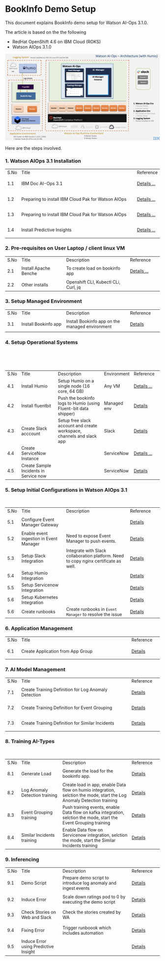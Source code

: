 # BookInfo Demo Setup

This document explains BookInfo demo setup for Watson AI-Ops 3.1.0.

The article is based on the the following
 - RedHat OpenShift 4.6 on IBM Cloud (ROKS)
 - Watson AIOps 3.1.0

<img src="images/setup-architecture.png">

Here are the steps involved.

### 1. Watson AIOps 3.1 Installation

<table>
    <tr>
        <td width="4%">S.No</td>
        <td width="84%">Title</td>
        <td width="12%">Reference</td>
    </tr>
    <tr>
        <td>1.1</td>
        <td>IBM Doc AI-Ops 3.1</td>
        <td>

[Details ...](https://www.ibm.com/docs/en/cloud-paks/cp-waiops/3.1.0) 
        </td>
    </tr>
    <tr>
        <td>1.2</td>
        <td>Preparing to install IBM Cloud Pak for Watson AIOps </td>
        <td>

[Details ...](https://www.ibm.com/docs/en/cloud-paks/cp-waiops/3.1.0?topic=installing-preparing-install-cloud-pak) 
        </td>
    </tr>
    <tr>
        <td>1.3</td>
        <td>Preparing to install IBM Cloud Pak for Watson AIOps</td>
        <td>

[Details ...](https://www.ibm.com/docs/en/cloud-paks/cp-waiops/3.1.0?topic=installing-cloud-pak) 
        </td>
    </tr>
    <tr>
        <td>1.4</td>
        <td>Install Predictive Insights</td>
        <td>

[Details ...](https://www.ibm.com/docs/en/oapi/1.3.6?topic=installing) 
        </td>
    </tr>

</table>

### 2. Pre-requisites on User Laptop  / client linux VM

<table>
    <tr>
        <td width="4%">S.No</td>
        <td width="28%">Title</td>
        <td width="40%">Description</td>
        <td width="20%">Reference</td>
    </tr>
    <tr>
        <td>2.1</td>
        <td>Install Apache Benche </td>
        <td>To create load on bookinfo app</td>
        <td>

[Details ...](https://httpd.apache.org/download.cgi)
        </td>
    </tr>
    <tr>
        <td>2.2</td>
        <td>Other installs </td>
        <td> Openshift CLI, Kubectl CLi, Curl, jq </td>
        <td>
        </td>
    </tr>        
</table>


### 3. Setup Managed Environment

<table>
    <tr>
        <td width="4%">S.No</td>
        <td width="28%">Title</td>
        <td width="40%">Description</td>
        <td width="20%">Reference</td>
    </tr>
    <tr>
        <td>3.1</td>
        <td>Install Bookinfo app</td>
        <td>Install Bookinfo app on the managed environment</td>
        <td>

[Details](./500-install-bookinfo-app/01-iks)</td>
    </tr>
</table>


### 4. Setup Operational Systems

<table>
    <tr>
        <td width="4%">S.No</td>
        <td width="28%">Title</td>
        <td width="40%">Description</td>
        <td width="8%">Environment</td>
        <td width="20%">Reference</td>
    </tr>
        <td>4.1</td>
        <td>Install Humio</td>
        <td>Setup Humio on a single node (16 core, 64 GB)</td>
        <td>Any VM</td>
        <td>

[Details ...](https://github.com/diimallya/humio-single-node)</td>
    </tr>   
    <tr>
        <td>4.2 </td>
        <td>Install fluentbit</td>
        <td>Push the bookinfo logs to Humio (using Fluent-bit data shipper)</td>
        <td>Managed env</td>
        <td>[Details](./510-configuring-fluentbit/01-iks)</td>
    </tr>   
    <tr>
        <td>4.3 </td>
        <td>Create Slack acccount</td>
        <td>Setup free slack account and create workspace, channels and slack app</td>
        <td>Slack</td>
        <td>[Details](./300-aiops-initial-configuration/13-slack-account-creation-and-integration)</td>
    </tr>   
    <tr>
        <td>4.4 </td>
        <td>Create ServiceNow Instance</td>
        <td></td>
        <td>ServiceNow</td>
        <td>[Details ...](https://developer.servicenow.com/dev.do)</td>
    </tr>
       <tr>
        <td>4.5 </td>
        <td>Create Sample Incidents in Service now</td>
        <td></td>
        <td>ServiceNow</td>
        <td>[Details](./330-aiops-training/12-similar-incidents-training#user-content-preparation)</td>
    </tr>   
  </table>


### 5. Setup Initial Configurations in Watson AIOps 3.1

<table>
    <tr>
        <td width="4%">S.No</td>
        <td width="28%">Title</td>
        <td width="40%">Description</td>
        <td width="20%">Reference</td>
    </tr>
    <tr>
        <td>5.1</td>
        <td>Configure Event Manager Gateway</td>
        <td></td>
        <td>

[Details](./400-configure-event-manager-gateway)
        </td>
    </tr>
    <tr>
        <td>5.2</td>
        <td>Enable event ingestion in Event Manager</td>
        <td>Need to expose Event Manager to push events.</td>
        <td>[Details](./410-exposing-eventmgr-objectserver)</td>
    </tr>
    <tr>
        <td>5.3</td>
        <td>Setup Slack Integration</td>
        <td>Integrate with Slack collaboration platform. Need to copy nginx certificate as well.</td>
        <td>
[Details](./300-aiops-initial-configuration/13-slack-account-creation-and-integration)
        </td>
    </tr>
    <tr>
        <td>5.4</td>
        <td>Setup Humio Integration</td>
        <td></td>
        <td>
[Details](./300-aiops-initial-configuration/10-setup-humio-Integration)
        </td>
    </tr>
    <tr>
        <td>5.5</td>
        <td>Setup Servicenow Integration</td>
        <td></td>
        <td>
[Details](./300-aiops-initial-configuration/11-setup-servicenow-integration)
        </td>
    </tr>
    <tr>
        <td>5.6</td>
        <td>Setup Kubernetes Integration</td>
        <td></td>
        <td>
[Details](./300-aiops-initial-configuration/12-setup-kubernetes-integration)
        </td>
    </tr>    
        <tr>
        <td>5.6</td>
        <td>Create runbooks</td>
        <td>Create runbooks in `Event Manager` to resolve the issue</td>
        <td>
[Details](./420-run-book/10-create-runbook)
        </td>
    </tr>
</table>

### 6. Application Management

<table>
    <tr>
        <td width="4%">S.No</td>
        <td width="76%">Title</td>
        <td width="20%">Reference</td>
    </tr>
    <tr>
        <td>6.1</td>
        <td>Create Application from App Group </td>
        <td>

[Details](./310-aiops-application-management/01-create-application)</td>
    </tr>
</table>

### 7. AI Model Management

<table>
    <tr>
        <td width="4%">S.No</td>
        <td width="76%">Title</td>
        <td width="20%">Reference</td>
    </tr>
    <tr>
        <td>7.1</td>
        <td>Create Training Definition for Log Anomaly Detection </td>
        <td>
        
[Details](./320-aiops-ai-model-management/10-create-training-definition-log-anomaly)  
        </td>
    </tr>
    <tr>
        <td>7.2</td>
        <td>Create Training Definition for Event Grouping </td>
        <td>
        
[Details](./320-aiops-ai-model-management/11-create-training-definition-event-grouping)  
        </td>
    </tr>
    <tr>
        <td>7.3</td>
        <td>Create Training Definition for Similar Incidents </td>
        <td>
        
[Details](./320-aiops-ai-model-management/12-create-training-definition-incidents)  
        </td>
    </tr>    
</table>

### 8. Training AI-Types

<table>
    <tr>
        <td width="4%">S.No</td>
        <td width="28%">Title</td>
        <td width="48%">Description</td>
        <td width="20%">Reference</td>
    </tr>
    <tr>
        <td>8.1</td>
        <td>Generate Load</td>
        <td>Generate the load for the bookinfo app.</td>
        <td>
        
[Details](./501-bookinfo-load-generation)
        </td>
    </tr>    
    <tr>
        <td>8.2</td>
        <td>Log Anomaly Detection training </td>
        <td>Create load in app, enable Data flow on humio integration, selction the mode, start the Log Anomaly Detection training</td>
        <td>[Details](./330-aiops-training/10-log-anomaly-detection-training)</td>
    </tr>
    <tr>
        <td>8.3</td>
        <td>Event Grouping training </td>
        <td>Push training events, enable Data flow on kafka integration, selction the mode, start the Event Grouping training</td>
        <td>[Details](./330-aiops-training/11-event-grouping-training)</td>
    </tr>
    <tr>
        <td>8.4</td>
        <td>Similar Incidents training </td>
        <td>Enable Data flow on Servicenow integration, selction the mode, start the Similar Incidents training</td>
        <td>[Details](./330-aiops-training/12-similar-incidents-training)</td>
    </tr>    
</table>


### 9. Inferencing

<table>
    <tr>
        <td width="4%">S.No</td>
        <td width="28%">Title</td>
        <td width="48%">Description</td>
        <td width="20%">Reference</td>
    </tr>
    <tr>
        <td>9.1</td>
        <td>Demo Script </td>
        <td>Prepare demo script to introduce log anomaly and ingest events</td>
        <td>

[Details](./800-demo-script)
        </td>
    </tr>
    <tr>
        <td>9.2</td>
        <td>Induce Error </td>
        <td>Scale down ratings pod to 0 by executing the demo script</td>
        <td>

[Details](./340-aiops-inferencing)
        </td>
    </tr>
    <tr>
        <td>9.3</td>
        <td>Check Stories on Web and Slack  </td>
        <td>Check the stories created by WA</td>
        <td>

[Details](./340-aiops-inferencing/#user-content-stories-in-slack)
        </td>
    </tr>
    <tr>
        <td>9.4</td>
        <td>Fixing Error  </td>
        <td>Trigger runboook which includes automation</td>
        <td>

[Details](./420-run-book/11-execute-runbook)
        </td>
    </tr>
    <tr>
        <td>9.5</td>
        <td>Induce Error using Predictive Insight  </td>
        <td></td>
        <td>

[Details](./800-demo-script#user-content-2-run-the-demo)
        </td>
    </tr>
</table>